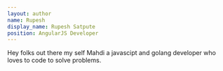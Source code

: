```yaml
---
layout: author
name: Rupesh
display_name: Rupesh Satpute
position: AngularJS Developer
---
```

Hey folks out there my self Mahdi a javascipt and golang developer who loves to code to solve problems.﻿